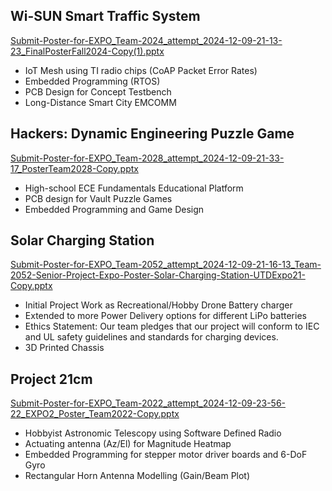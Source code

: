 ## Wi-SUN Smart Traffic System

[Submit-Poster-for-EXPO_Team-2024_attempt_2024-12-09-21-13-23_FinalPosterFall2024-Copy(1).pptx](attachment:9f649d76-8c50-418c-89ad-cf9f179707b4:Submit-Poster-for-EXPO_Team-2024_attempt_2024-12-09-21-13-23_FinalPosterFall2024-Copy(1).pptx)

- IoT Mesh using TI radio chips (CoAP Packet Error Rates)
- Embedded Programming (RTOS)
- PCB Design for Concept Testbench
- Long-Distance Smart City EMCOMM

## Hackers: Dynamic Engineering Puzzle Game

[Submit-Poster-for-EXPO_Team-2028_attempt_2024-12-09-21-33-17_PosterTeam2028-Copy.pptx](attachment:733f7303-a750-412c-9e36-0c41140147e4:Submit-Poster-for-EXPO_Team-2028_attempt_2024-12-09-21-33-17_PosterTeam2028-Copy.pptx)

- High-school ECE Fundamentals Educational Platform
- PCB design for Vault Puzzle Games
- Embedded Programming and Game Design

## Solar Charging Station

[Submit-Poster-for-EXPO_Team-2052_attempt_2024-12-09-21-16-13_Team-2052-Senior-Project-Expo-Poster-Solar-Charging-Station-UTDExpo21-Copy.pptx](attachment:7120a6c9-f75b-4df4-9edf-7ee4e6276949:Submit-Poster-for-EXPO_Team-2052_attempt_2024-12-09-21-16-13_Team-2052-Senior-Project-Expo-Poster-Solar-Charging-Station-UTDExpo21-Copy.pptx)

- Initial Project Work as Recreational/Hobby Drone Battery charger
- Extended to more Power Delivery options for different LiPo batteries
- Ethics Statement: Our team pledges that our project will conform to IEC and UL safety guidelines and standards for charging devices.
- 3D Printed Chassis

## Project 21cm

[Submit-Poster-for-EXPO_Team-2022_attempt_2024-12-09-23-56-22_EXPO2_Poster_Team2022-Copy.pptx](attachment:e78a06b2-2662-46c9-a283-69ed7613edb1:Submit-Poster-for-EXPO_Team-2022_attempt_2024-12-09-23-56-22_EXPO2_Poster_Team2022-Copy.pptx)

- Hobbyist Astronomic Telescopy using Software Defined Radio
- Actuating antenna (Az/El) for Magnitude Heatmap
- Embedded Programming for stepper motor driver boards and 6-DoF Gyro
- Rectangular Horn Antenna Modelling (Gain/Beam Plot)
